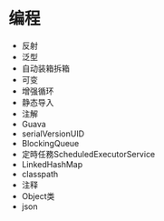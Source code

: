 # 编程

- 反射
- 泛型
- 自动装箱拆箱
- 可变
- 增强循环
- 静态导入
- 注解
- Guava
- serialVersionUID
- BlockingQueue
- 定時任務ScheduledExecutorService 
- LinkedHashMap
- classpath
- 注释
- Object类
- json